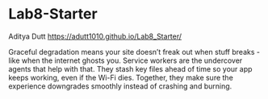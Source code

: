 # Lab8-Starter
Aditya Dutt
https://adutt1010.github.io/Lab8_Starter/

Graceful degradation means your site doesn’t freak out when stuff breaks - like when the internet ghosts you. Service workers are the undercover agents that help with that. They stash key files ahead of time so your app keeps working, even if the Wi-Fi dies. Together, they make sure the experience downgrades smoothly instead of crashing and burning.